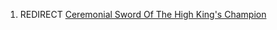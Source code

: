 1.  REDIRECT [Ceremonial Sword Of The High King's
    Champion](Ceremonial_Sword_Of_The_High_King's_Champion "wikilink")
